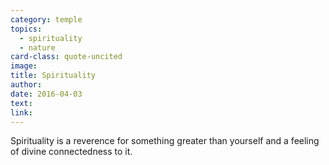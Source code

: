 ```yaml
---
category: temple
topics:
  - spirituality
  - nature
card-class: quote-uncited
image:
title: Spirituality
author:
date: 2016-04-03
text:  
link:
---
```

Spirituality is a reverence for something greater than yourself and a feeling of divine connectedness to it.

